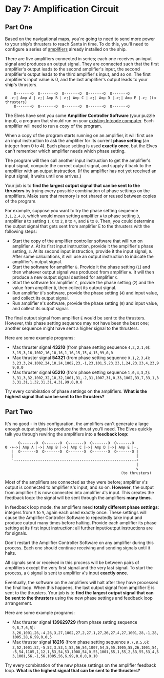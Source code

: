 # Day 7: Amplification Circuit

## Part One

Based on the navigational maps, you're going to need to send more power to your ship's thrusters to reach Santa in time.
To do this, you'll need to configure a series of [amplifiers](https://en.wikipedia.org/wiki/Amplifier) already installed
on the ship.

There are five amplifiers connected in series; each one receives an input signal and produces an output signal.  They
are connected such that the first amplifier's output leads to the second amplifier's input, the second amplifier's
output leads to the third amplifier's input, and so on.  The first amplifier's input value is 0, and the last
amplifier's output leads to your ship's thrusters.

```text
    O-------O  O-------O  O-------O  O-------O  O-------O
0 ->;| Amp A |->;| Amp B |->;| Amp C |->;| Amp D |->;| Amp E |->; (to thrusters)
    O-------O  O-------O  O-------O  O-------O  O-------O
```

The Elves have sent you some **Amplifier Controller Software** (your puzzle input), a program that should run on your
[existing Intcode computer](https://adventofcode.com/2019/day/5). Each amplifier will need to run a copy of the program.

When a copy of the program starts running on an amplifier, it will first use an input instruction to ask the amplifier
for its current **phase setting** (an integer from 0 to 4). Each phase setting is used **exactly once**, but the Elves
can't remember which amplifier needs which phase setting.

The program will then call another input instruction to get the amplifier's input signal, compute the correct output
signal, and supply it back to the amplifier with an output instruction. (If the amplifier has not yet received an input
signal, it waits until one arrives.)

Your job is to **find the largest output signal that can be sent to the thrusters** by trying every possible combination
of phase settings on the amplifiers. Make sure that memory is not shared or reused between copies of the program.

For example, suppose you want to try the phase setting sequence `3,1,2,4,0`, which would mean setting amplifier `A` to
phase setting `3`, amplifier `B` to setting `1`, `C` to `2`, `D` to `4`, and `E` to `0`. Then, you could determine the
output signal that gets sent from amplifier E to the thrusters with the following steps:

* Start the copy of the amplifier controller software that will run on amplifier `A`. At its first input instruction,
  provide it the amplifier's phase setting, `3`.  At its second input instruction, provide it the input signal, `0`.
  After some calculations, it will use an output instruction to indicate the amplifier's output signal.
* Start the software for amplifier `B`. Provide it the phase setting (`1`) and then whatever output signal was produced
  from amplifier `A`. It will then produce a new output signal destined for amplifier `C`.
* Start the software for amplifier `C`, provide the phase setting (`2`) and the value from amplifier `B`, then collect
  its output signal.
* Run amplifier `D`'s software, provide the phase setting (`4`) and input value, and collect its output signal.
* Run amplifier `E`'s software, provide the phase setting (`0`) and input value, and collect its output signal.

The final output signal from amplifier `E` would be sent to the thrusters. However, this phase setting sequence may not
have been the best one; another sequence might have sent a higher signal to the thrusters.

Here are some example programs:

* Max thruster signal **43210** (from phase setting sequence `4,3,2,1,0`):
  `3,15,3,16,1002,16,10,16,1,16,15,15,4,15,99,0,0`
* Max thruster signal **54321** (from phase setting sequence `0,1,2,3,4`):
  `3,23,3,24,1002,24,10,24,1002,23,-1,23,101,5,23,23,1,24,23,23,4,23,99,0,0`
* Max thruster signal **65210** (from phase setting sequence `1,0,4,3,2`):
  `3,31,3,32,1002,32,10,32,1001,31,-2,31,1007,31,0,33,1002,33,7,33,1,33,31,31,1,32,31,31,4,31,99,0,0,0`

Try every combination of phase settings on the amplifiers.
**What is the highest signal that can be sent to the thrusters?**

## Part Two

It's no good - in this configuration, the amplifiers can't generate a large enough output signal to produce the thrust
you'll need. The Elves quickly talk you through rewiring the amplifiers into a **feedback loop**:

```text
      O-------O  O-------O  O-------O  O-------O  O-------O
0 -+->| Amp A |->| Amp B |->| Amp C |->| Amp D |->| Amp E |-.
   |  O-------O  O-------O  O-------O  O-------O  O-------O |
   |                                                        |
   '--------------------------------------------------------+
                                                            |
                                                            v
                                                     (to thrusters)
```

Most of the amplifiers are connected as they were before; amplifier `A`'s output is connected to amplifier `B`'s input,
and so on. **However**, the output from amplifier `E` is now connected into amplifier `A`'s input. This creates the
feedback loop: the signal will be sent through the amplifiers **many times**.

In feedback loop mode, the amplifiers need **totally different phase settings**: integers from `5` to `9`, again each
used exactly once. These settings will cause the Amplifier Controller Software to repeatedly take input and produce
output many times before halting. Provide each amplifier its phase setting at its first input instruction; all further
input/output instructions are for signals.

Don't restart the Amplifier Controller Software on any amplifier during this process. Each one should continue receiving
and sending signals until it halts.

All signals sent or received in this process will be between pairs of amplifiers except the very first signal and the
very last signal. To start the process, a `0` signal is sent to amplifier `A`'s input **exactly once**.

Eventually, the software on the amplifiers will halt after they have processed the final loop. When this happens, the
last output signal from amplifier E is sent to the thrusters. Your job is to
**find the largest output signal that can be sent to the thrusters** using the new phase settings and feedback loop
arrangement.

Here are some example programs:

* Max thruster signal **139629729** (from phase setting sequence `9,8,7,6,5`):
  `3,26,1001,26,-4,26,3,27,1002,27,2,27,1,27,26,27,4,27,1001,28,-1,28,1005,28,6,99,0,0,5`
* Max thruster signal **18216** (from phase setting sequence `9,7,8,5,6`):
  `3,52,1001,52,-5,52,3,53,1,52,56,54,1007,54,5,55,1005,55,26,1001,54,-5,54,1105,1,12,1,53,54,53,1008,54,0,55,1001,55,1,55,2,53,55,53,4,53,1001,56,-1,56,1005,56,6,99,0,0,0,0,10`

Try every combination of the new phase settings on the amplifier feedback loop.
**What is the highest signal that can be sent to the thrusters?**

